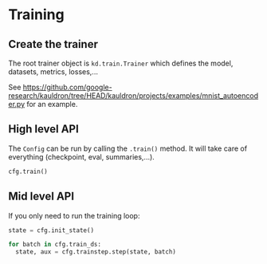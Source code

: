 # Training

## Create the trainer

The root trainer object is `kd.train.Trainer` which defines the model, datasets,
metrics, losses,...

See https://github.com/google-research/kauldron/tree/HEAD/kauldron/projects/examples/mnist_autoencoder.py for
an example.

## High level API

The `Config` can be run by calling the `.train()` method. It will take care of
everything (checkpoint, eval, summaries,...).

```python
cfg.train()
```

## Mid level API

If you only need to run the training loop:

```python
state = cfg.init_state()

for batch in cfg.train_ds:
  state, aux = cfg.trainstep.step(state, batch)
```

